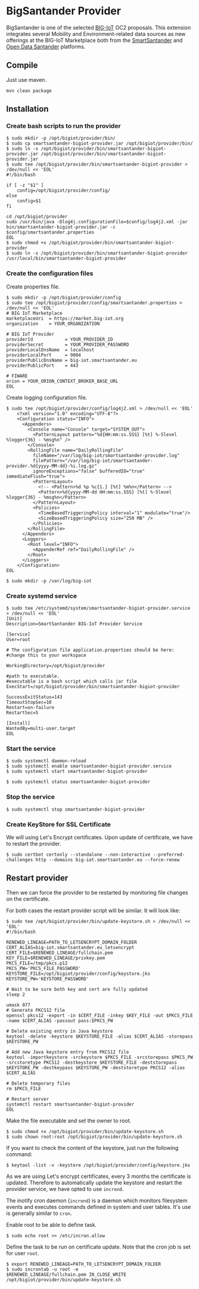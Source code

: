 # BigSantander Provider

BigSantander is one of the selected [BIG-IoT](http://big-iot.eu/) OC2 proposals. This extension integrates several Mobility and Environment-related data sources as new offerings at the BIG-IoT Marketplace both from the [SmartSantander](http://www.smartsantander.eu/) and [Open Data Santander](http://datos.santander.es/) platforms.

## Compile

Just use maven.
```
mvn clean package
```

## Installation

### Create bash scripts to run the provider
```
$ sudo mkdir -p /opt/bigiot/provider/bin/
$ sudo cp smartsantander-bigiot-provider.jar /opt/bigiot/provider/bin/
$ sudo ln -s /opt/bigiot/provider/bin/smartsantander-bigiot-provider.jar /opt/bigiot/provider/bin/smartsantander-bigiot-provider.jar
$ sudo tee /opt/bigiot/provider/bin/smartsantander-bigiot-provider > /dev/null << 'EOL'
#!/bin/bash

if [ -z "$1" ]
	config=/opt/bigiot/provider/config/
else 
	config=$1
fi

cd /opt/bigiot/provider
sudo /usr/bin/java -Dlog4j.configurationFile=$config/log4j2.xml -jar bin/smartsantander-bigiot-provider.jar -c $config/smartsantander.properties
EOL
$ sudo chmod +x /opt/bigiot/provider/bin/smartsantander-bigiot-provider
$ sudo ln -s /opt/bigiot/provider/bin/smartsantander-bigiot-provider /usr/local/bin/smartsantander-bigiot-provider 
```

### Create the configuration files
Create properties file.
```
$ sudo mkdir -p /opt/bigiot/provider/config
$ sudo tee /opt/bigiot/provider/config/smartsantander.properties > /dev/null << 'EOL'
# BIG IoT Marketplace
marketplaceUri  = https://market.big-iot.org
organization    = YOUR_ORGANIZATION

# BIG IoT Provider
providerId            = YOUR_PROVIDER_ID
providerSecret        = YOUR_PROVIDER_PASSWORD
providerLocalDnsName  = localhost
providerLocalPort     = 9004
providerPublicDnsName = big-iot.smartsantander.eu
providerPublicPort    = 443

# FIWARE
orion = YOUR_ORION_CONTEXT_BROKER_BASE_URL
EOL
```
Create logging configuration file.
```
$ sudo tee /opt/bigiot/provider/config/log4j2.xml > /dev/null << 'EOL'
    <?xml version="1.0" encoding="UTF-8"?>
    <Configuration status="INFO">
      <Appenders>
        <Console name="Console" target="SYSTEM_OUT">
          <PatternLayout pattern="%d{HH:mm:ss.SSS} [%t] %-5level %logger{36} - %msg%n" />
        </Console>
        <RollingFile name="DailyRollingFile"
          fileName="/var/log/big-iot/smartsantander-provider.log"
          filePattern="/var/log/big-iot/smartsantander-provider.%d{yyyy-MM-dd}-%i.log.gz"
          ignoreExceptions="false" bufferedIO="true" immediateFlush="true">
          <PatternLayout>
            <!-- <Pattern>%d %p %c{1.} [%t] %m%n</Pattern> -->
            <Pattern>%d{yyyy-MM-dd HH:mm:ss.SSS} [%t] %-5level %logger{36} - %msg%n</Pattern>
          </PatternLayout>
          <Policies>
            <TimeBasedTriggeringPolicy interval="1" modulate="true"/>
            <SizeBasedTriggeringPolicy size="250 MB" />
          </Policies>
        </RollingFile>
      </Appenders>
      <Loggers>
        <Root level="INFO">
          <AppenderRef ref="DailyRollingFile" />
        </Root>
      </Loggers>
    </Configuration>
EOL

$ sudo mkdir -p /var/log/big-iot
```
### Create systemd service
```
$ sudo tee /etc/systemd/system/smartsantander-bigiot-provider.service > /dev/null << 'EOL'
[Unit]
Description=SmartSantander BIG-IoT Provider Service

[Service]
User=root

# The configuration file application.properties should be here:
#change this to your workspace

WorkingDirectory=/opt/bigiot/provider

#path to executable. 
#executable is a bash script which calls jar file
ExecStart=/opt/bigiot/provider/bin/smartsantander-bigiot-provider

SuccessExitStatus=143
TimeoutStopSec=10
Restart=on-failure
RestartSec=5

[Install]
WantedBy=multi-user.target
EOL
```

### Start the service
```
$ sudo systemctl daemon-reload
$ sudo systemctl enable smartsantander-bigiot-provider.service
$ sudo systemctl start smartsantander-bigiot-provider

$ sudo systemctl status smartsantander-bigiot-provider
```

### Stop the service
```
$ sudo systemctl stop smartsantander-bigiot-provider
```

### Create KeyStore for SSL Certificate

We will using Let's Encrypt certificates. Upon update of certificate, we have to restart the provider.
```
$ sudo certbot certonly --standalone --non-interactive --preferred-challenges http --domains big-iot.smartsantander.eu --force-renew
```

## Restart provider
Then we can force the provider to be restarted by monitoring file changes on the certificate.

For both cases the restart provider script will be similar. It will look like:

```
$ sudo tee /opt/bigiot/provider/bin/update-keystore.sh > /dev/null << 'EOL'
#!/bin/bash

RENEWED_LINEAGE=PATH_TO_LETSENCRYPT_DOMAIN_FOLDER
CERT_ALIAS=big-iot.smartsantander.eu_letsencrypt
CERT_FILE=$RENEWED_LINEAGE/fullchain.pem
KEY_FILE=$RENEWED_LINEAGE/privkey.pem
PKCS_FILE=/tmp/pkcs.p12
PKCS_PW='PKCS_FILE_PASSWORD'
KEYSTORE_FILE=/opt/bigiot/provider/config/keystore.jks
KEYSTORE_PW='KEYSTORE_PASSWORD'

# Wait to be sure both key and cert are fully updated
sleep 2

umask 077
# Generate PKCS12 file
openssl pkcs12 -export -in $CERT_FILE -inkey $KEY_FILE -out $PKCS_FILE -name $CERT_ALIAS -passout pass:$PKCS_PW

# Delete existing entry in Java keystore
keytool -delete -keystore $KEYSTORE_FILE -alias $CERT_ALIAS -storepass $KEYSTORE_PW

# Add new Java keystore entry from PKCS12 file
keytool -importkeystore -srckeystore $PKCS_FILE -srcstorepass $PKCS_PW -srcstoretype PKCS12 -destkeystore $KEYSTORE_FILE -deststorepass $KEYSTORE_PW -destkeypass $KEYSTORE_PW -deststoretype PKCS12 -alias $CERT_ALIAS

# Delete temporary files
rm $PKCS_FILE

# Restart server
systemctl restart smartsantander-bigiot-provider
EOL
```

Make the file executable and set the owner to root.
```
$ sudo chmod +x /opt/bigiot/provider/bin/update-keystore.sh
$ sudo chown root:root /opt/bigiot/provider/bin/update-keystore.sh
```

If you want to check the content of the keystore, just run the following command:
```
$ keytool -list -v -keystore /opt/bigiot/provider/config/keystore.jks
```

As we are using Let's encrypt certificates, every 3 months the certificate is updated. Therefore to automatically update the keystore and restart the provider service, we have opted to use `incrond`. 

The inotify cron daemon (`incrond`) is a daemon which monitors filesystem events and executes commands defined in system and user tables. It's use is generally similar to `cron`.

Enable root to be able to define task.
```
$ sudo echo root >> /etc/incron.allow
```

Define the task to be run on certificate update. Note that the cron job is set for user `root`.
```
$ export RENEWED_LINEAGE=PATH_TO_LETSENCRYPT_DOMAIN_FOLDER
$ sudo incrontab -u root -e
$RENEWED_LINEAGE/fullchain.pem IN_CLOSE_WRITE /opt/bigiot/provider/bin/update-keystore.sh
```
